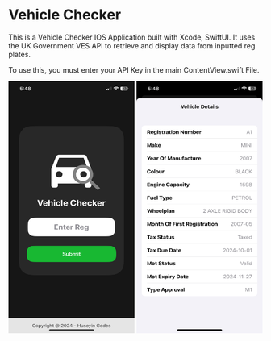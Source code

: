 # Vehicle Checker

This is a Vehicle Checker IOS Application built with Xcode, SwiftUI.
It uses the UK Government VES API to retrieve and display data from inputted reg plates.

To use this, you must enter your API Key in the main ContentView.swift File.

<img src="images/HomeScreen.png" width="250" height="500">
<img src="images/DetailsScreen.png" width="250" height="500">